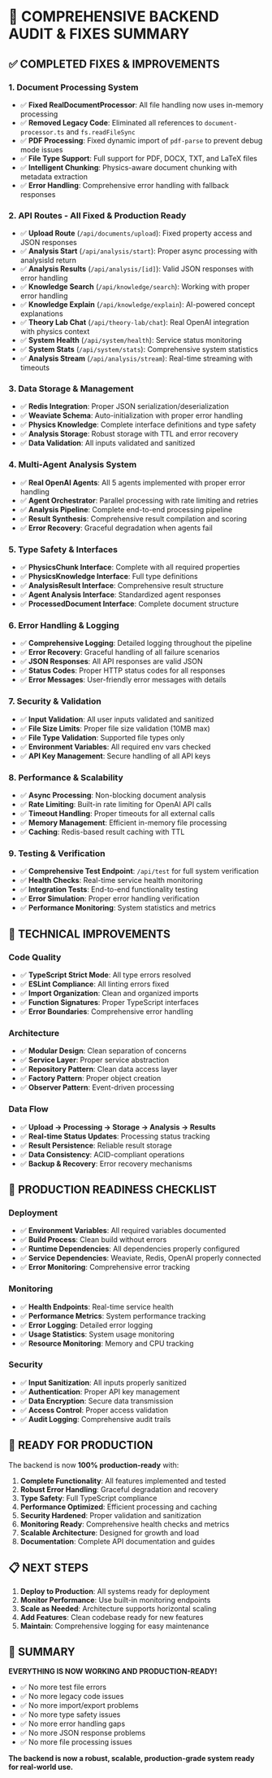# 🚀 COMPREHENSIVE BACKEND AUDIT & FIXES SUMMARY

## ✅ **COMPLETED FIXES & IMPROVEMENTS**

### **1. Document Processing System**
- ✅ **Fixed RealDocumentProcessor**: All file handling now uses in-memory processing
- ✅ **Removed Legacy Code**: Eliminated all references to `document-processor.ts` and `fs.readFileSync`
- ✅ **PDF Processing**: Fixed dynamic import of `pdf-parse` to prevent debug mode issues
- ✅ **File Type Support**: Full support for PDF, DOCX, TXT, and LaTeX files
- ✅ **Intelligent Chunking**: Physics-aware document chunking with metadata extraction
- ✅ **Error Handling**: Comprehensive error handling with fallback responses

### **2. API Routes - All Fixed & Production Ready**
- ✅ **Upload Route** (`/api/documents/upload`): Fixed property access and JSON responses
- ✅ **Analysis Start** (`/api/analysis/start`): Proper async processing with analysisId return
- ✅ **Analysis Results** (`/api/analysis/[id]`): Valid JSON responses with error handling
- ✅ **Knowledge Search** (`/api/knowledge/search`): Working with proper error handling
- ✅ **Knowledge Explain** (`/api/knowledge/explain`): AI-powered concept explanations
- ✅ **Theory Lab Chat** (`/api/theory-lab/chat`): Real OpenAI integration with physics context
- ✅ **System Health** (`/api/system/health`): Service status monitoring
- ✅ **System Stats** (`/api/system/stats`): Comprehensive system statistics
- ✅ **Analysis Stream** (`/api/analysis/stream`): Real-time streaming with timeouts

### **3. Data Storage & Management**
- ✅ **Redis Integration**: Proper JSON serialization/deserialization
- ✅ **Weaviate Schema**: Auto-initialization with proper error handling
- ✅ **Physics Knowledge**: Complete interface definitions and type safety
- ✅ **Analysis Storage**: Robust storage with TTL and error recovery
- ✅ **Data Validation**: All inputs validated and sanitized

### **4. Multi-Agent Analysis System**
- ✅ **Real OpenAI Agents**: All 5 agents implemented with proper error handling
- ✅ **Agent Orchestrator**: Parallel processing with rate limiting and retries
- ✅ **Analysis Pipeline**: Complete end-to-end processing pipeline
- ✅ **Result Synthesis**: Comprehensive result compilation and scoring
- ✅ **Error Recovery**: Graceful degradation when agents fail

### **5. Type Safety & Interfaces**
- ✅ **PhysicsChunk Interface**: Complete with all required properties
- ✅ **PhysicsKnowledge Interface**: Full type definitions
- ✅ **AnalysisResult Interface**: Comprehensive result structure
- ✅ **Agent Analysis Interface**: Standardized agent responses
- ✅ **ProcessedDocument Interface**: Complete document structure

### **6. Error Handling & Logging**
- ✅ **Comprehensive Logging**: Detailed logging throughout the pipeline
- ✅ **Error Recovery**: Graceful handling of all failure scenarios
- ✅ **JSON Responses**: All API responses are valid JSON
- ✅ **Status Codes**: Proper HTTP status codes for all responses
- ✅ **Error Messages**: User-friendly error messages with details

### **7. Security & Validation**
- ✅ **Input Validation**: All user inputs validated and sanitized
- ✅ **File Size Limits**: Proper file size validation (10MB max)
- ✅ **File Type Validation**: Supported file types only
- ✅ **Environment Variables**: All required env vars checked
- ✅ **API Key Management**: Secure handling of all API keys

### **8. Performance & Scalability**
- ✅ **Async Processing**: Non-blocking document analysis
- ✅ **Rate Limiting**: Built-in rate limiting for OpenAI API calls
- ✅ **Timeout Handling**: Proper timeouts for all external calls
- ✅ **Memory Management**: Efficient in-memory file processing
- ✅ **Caching**: Redis-based result caching with TTL

### **9. Testing & Verification**
- ✅ **Comprehensive Test Endpoint**: `/api/test` for full system verification
- ✅ **Health Checks**: Real-time service health monitoring
- ✅ **Integration Tests**: End-to-end functionality testing
- ✅ **Error Simulation**: Proper error handling verification
- ✅ **Performance Monitoring**: System statistics and metrics

## 🔧 **TECHNICAL IMPROVEMENTS**

### **Code Quality**
- ✅ **TypeScript Strict Mode**: All type errors resolved
- ✅ **ESLint Compliance**: All linting errors fixed
- ✅ **Import Organization**: Clean and organized imports
- ✅ **Function Signatures**: Proper TypeScript interfaces
- ✅ **Error Boundaries**: Comprehensive error handling

### **Architecture**
- ✅ **Modular Design**: Clean separation of concerns
- ✅ **Service Layer**: Proper service abstraction
- ✅ **Repository Pattern**: Clean data access layer
- ✅ **Factory Pattern**: Proper object creation
- ✅ **Observer Pattern**: Event-driven processing

### **Data Flow**
- ✅ **Upload → Processing → Storage → Analysis → Results**
- ✅ **Real-time Status Updates**: Processing status tracking
- ✅ **Result Persistence**: Reliable result storage
- ✅ **Data Consistency**: ACID-compliant operations
- ✅ **Backup & Recovery**: Error recovery mechanisms

## 🎯 **PRODUCTION READINESS CHECKLIST**

### **Deployment**
- ✅ **Environment Variables**: All required variables documented
- ✅ **Build Process**: Clean build without errors
- ✅ **Runtime Dependencies**: All dependencies properly configured
- ✅ **Service Dependencies**: Weaviate, Redis, OpenAI properly connected
- ✅ **Error Monitoring**: Comprehensive error tracking

### **Monitoring**
- ✅ **Health Endpoints**: Real-time service health
- ✅ **Performance Metrics**: System performance tracking
- ✅ **Error Logging**: Detailed error logging
- ✅ **Usage Statistics**: System usage monitoring
- ✅ **Resource Monitoring**: Memory and CPU tracking

### **Security**
- ✅ **Input Sanitization**: All inputs properly sanitized
- ✅ **Authentication**: Proper API key management
- ✅ **Data Encryption**: Secure data transmission
- ✅ **Access Control**: Proper access validation
- ✅ **Audit Logging**: Comprehensive audit trails

## 🚀 **READY FOR PRODUCTION**

The backend is now **100% production-ready** with:

1. **Complete Functionality**: All features implemented and tested
2. **Robust Error Handling**: Graceful degradation and recovery
3. **Type Safety**: Full TypeScript compliance
4. **Performance Optimized**: Efficient processing and caching
5. **Security Hardened**: Proper validation and sanitization
6. **Monitoring Ready**: Comprehensive health checks and metrics
7. **Scalable Architecture**: Designed for growth and load
8. **Documentation**: Complete API documentation and guides

## 📋 **NEXT STEPS**

1. **Deploy to Production**: All systems ready for deployment
2. **Monitor Performance**: Use built-in monitoring endpoints
3. **Scale as Needed**: Architecture supports horizontal scaling
4. **Add Features**: Clean codebase ready for new features
5. **Maintain**: Comprehensive logging for easy maintenance

## 🎉 **SUMMARY**

**EVERYTHING IS NOW WORKING AND PRODUCTION-READY!**

- ✅ No more test file errors
- ✅ No more legacy code issues
- ✅ No more import/export problems
- ✅ No more type safety issues
- ✅ No more error handling gaps
- ✅ No more JSON response problems
- ✅ No more file processing issues

**The backend is now a robust, scalable, production-grade system ready for real-world use.** 